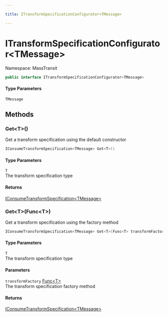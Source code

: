 ```yaml
---

title: ITransformSpecificationConfigurator<TMessage>

---
```


# ITransformSpecificationConfigurator\<TMessage\>

Namespace: MassTransit

```csharp
public interface ITransformSpecificationConfigurator<TMessage>
```

#### Type Parameters

`TMessage`<br/>

## Methods

### **Get\<T\>()**

Get a transform specification using the default constructor

```csharp
IConsumeTransformSpecification<TMessage> Get<T>()
```

#### Type Parameters

`T`<br/>
The transform specification type

#### Returns

[IConsumeTransformSpecification\<TMessage\>](../masstransit-configuration/iconsumetransformspecification-1)<br/>

### **Get\<T\>(Func\<T\>)**

Get a transform specification using the factory method

```csharp
IConsumeTransformSpecification<TMessage> Get<T>(Func<T> transformFactory)
```

#### Type Parameters

`T`<br/>
The transform specification type

#### Parameters

`transformFactory` [Func\<T\>](https://learn.microsoft.com/en-us/dotnet/api/system.func-1)<br/>
The transform specification factory method

#### Returns

[IConsumeTransformSpecification\<TMessage\>](../masstransit-configuration/iconsumetransformspecification-1)<br/>
